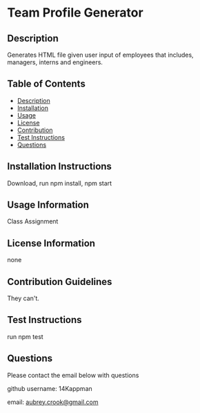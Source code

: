 # Team Profile Generator 

## Description

Generates HTML file given user input of employees that includes, managers, interns and engineers. 

## Table of Contents

- [Description](#description)
- [Installation](#installation-instructions)
- [Usage](#usage-information)
- [License](#license-information)
- [Contribution](#contribution-guidelines)
- [Test Instructions](#test-instructions)
- [Questions](#questions)


## Installation Instructions

Download, run npm install, npm start

## Usage Information

Class Assignment 

## License Information

none

## Contribution Guidelines

They can't.

## Test Instructions

run npm test

## Questions 

Please contact the email below with questions

github username: 14Kappman

email: aubrey.crook@gmail.com